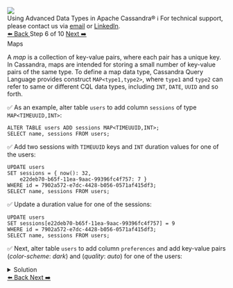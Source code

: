 <!-- TOP -->
<div class="top">
  <img src="https://datastax-academy.github.io/katapod-shared-assets/images/ds-academy-logo.svg" />
  <div class="scenario-title-section">
    <span class="scenario-title">Using Advanced Data Types in Apache Cassandra®</span>
    <span class="scenario-subtitle">ℹ️ For technical support, please contact us via <a href="mailto:aleksandr.volochnev@datastax.com">email</a> or <a href="https://dtsx.io/aleks">LinkedIn</a>.</span>
  </div>
</div>

<!-- NAVIGATION -->
<div id="navigation-top" class="navigation-top">
 <a href='command:katapod.loadPage?[{"step":"step5-astra"}]'
   class="btn btn-dark navigation-top-left">⬅️ Back
 </a>
<span class="step-count"> Step 6 of 10</span>
 <a href='command:katapod.loadPage?[{"step":"step7-astra"}]' 
    class="btn btn-dark navigation-top-right">Next ➡️
  </a>
</div>

<!-- CONTENT -->

<div class="step-title">Maps</div>

A *map* is a collection of key-value pairs, where each pair has a unique key. 
In Cassandra, maps are intended for 
storing a small number of key-value pairs of the same type. To define a map data type, 
Cassandra Query Language provides construct `MAP<type1,type2>`, where `type1` and `type2` can refer to same or different CQL data types, including `INT`, `DATE`, `UUID` and so forth.

✅ As an example, alter table `users` to add column `sessions` of type `MAP<TIMEUUID,INT>`:
```
ALTER TABLE users ADD sessions MAP<TIMEUUID,INT>;
SELECT name, sessions FROM users;
```

✅ Add two sessions with `TIMEUUID` keys and `INT` duration values for one of the users:
```
UPDATE users 
SET sessions = { now(): 32, 
    e22deb70-b65f-11ea-9aac-99396fc4f757: 7 }
WHERE id = 7902a572-e7dc-4428-b056-0571af415df3;
SELECT name, sessions FROM users;
```

✅ Update a duration value for one of the sessions:
```
UPDATE users 
SET sessions[e22deb70-b65f-11ea-9aac-99396fc4f757] = 9 
WHERE id = 7902a572-e7dc-4428-b056-0571af415df3;
SELECT name, sessions FROM users;
```

✅ Next, alter table `users` to add column `preferences` and 
add key-value pairs (*color-scheme*: *dark*) and (*quality*: *auto*) for one of the users:
<details>
  <summary>Solution</summary> 

```
ALTER TABLE users ADD preferences MAP<TEXT,TEXT>;

UPDATE users 
SET preferences['color-scheme'] = 'dark'
WHERE id = 7902a572-e7dc-4428-b056-0571af415df3;
UPDATE users 
SET preferences['quality'] = 'auto' 
WHERE id = 7902a572-e7dc-4428-b056-0571af415df3;

SELECT name, preferences FROM users;
```

</details>

<!-- NAVIGATION -->
<div id="navigation-bottom" class="navigation-bottom">
 <a href='command:katapod.loadPage?[{"step":"step5-astra"}]'
   class="btn btn-dark navigation-bottom-left">⬅️ Back
 </a>
 <a href='command:katapod.loadPage?[{"step":"step7-astra"}]'
    class="btn btn-dark navigation-bottom-right">Next ➡️
  </a>
</div>

